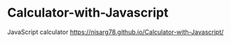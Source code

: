 # Calculator-with-Javascript
JavaScript calculator
https://nisarg78.github.io/Calculator-with-Javascript/
